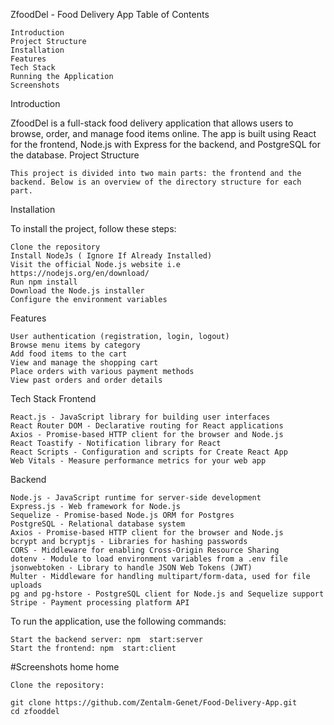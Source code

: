 ZfoodDel - Food Delivery App
Table of Contents

    Introduction
    Project Structure
    Installation
    Features
    Tech Stack
    Running the Application
    Screenshots

Introduction

ZfoodDel is a full-stack food delivery application that allows users to browse, order, and manage food items online. The app is built using React for the frontend, Node.js with Express for the backend, and PostgreSQL for the database.
Project Structure

    This project is divided into two main parts: the frontend and the backend. Below is an overview of the directory structure for each part.

Installation

To install the project, follow these steps:

    Clone the repository
    Install NodeJs ( Ignore If Already Installed)
    Visit the official Node.js website i.e
    https://nodejs.org/en/download/
    Run npm install
    Download the Node.js installer
    Configure the environment variables

Features

    User authentication (registration, login, logout)
    Browse menu items by category
    Add food items to the cart
    View and manage the shopping cart
    Place orders with various payment methods
    View past orders and order details

Tech Stack
Frontend

    React.js - JavaScript library for building user interfaces
    React Router DOM - Declarative routing for React applications
    Axios - Promise-based HTTP client for the browser and Node.js
    React Toastify - Notification library for React
    React Scripts - Configuration and scripts for Create React App
    Web Vitals - Measure performance metrics for your web app

Backend

    Node.js - JavaScript runtime for server-side development
    Express.js - Web framework for Node.js
    Sequelize - Promise-based Node.js ORM for Postgres
    PostgreSQL - Relational database system
    Axios - Promise-based HTTP client for the browser and Node.js
    bcrypt and bcryptjs - Libraries for hashing passwords
    CORS - Middleware for enabling Cross-Origin Resource Sharing
    dotenv - Module to load environment variables from a .env file
    jsonwebtoken - Library to handle JSON Web Tokens (JWT)
    Multer - Middleware for handling multipart/form-data, used for file uploads
    pg and pg-hstore - PostgreSQL client for Node.js and Sequelize support
    Stripe - Payment processing platform API

To run the application, use the following commands:

    Start the backend server: npm  start:server
    Start the frontend: npm  start:client

#Screenshots home home

    Clone the repository:

    git clone https://github.com/Zentalm-Genet/Food-Delivery-App.git
    cd zfooddel

